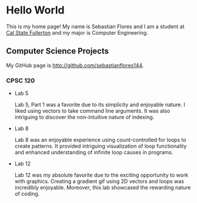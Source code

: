 # Hello World

This is my home page! My name is Sebastian Flores and I am a student at [Cal State Fullerton](http://www.fullerton.edu/) and my major is Computer Engineering.

## Computer Science Projects

My GitHub page is http://github.com/sebastianflores144.

### CPSC 120

* Lab 5

    Lab 5, Part 1 was a favorite due to its simplicity and enjoyable nature. I liked using vectors to take command line arguments. It was also intriguing to discover the non-intuitive nature of indexing.

* Lab 8

    Lab 8 was an enjoyable experience using count-controlled for loops to create patterns. It provided intriguing visualization of loop functionality and enhanced understanding of infinite loop causes in programs.

* Lab 12

    Lab 12 was my absolute favorite due to the exciting opportunity to work with graphics. Creating a gradient gif using 2D vectors and loops was incredibly enjoyable. Moreover, this lab showcased the rewarding nature of coding.